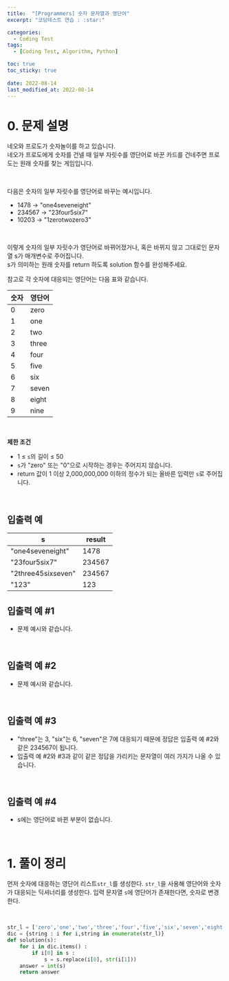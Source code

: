 ```yaml
---
title:  "[Programmers] 숫자 문자열과 영단어"
excerpt: "코딩테스트 연습 : :star:"

categories:
  - Coding Test
tags:
  - [Coding Test, Algorithm, Python]

toc: true
toc_sticky: true
 
date: 2022-08-14
last_modified_at: 2022-08-14
---
```



# 0. 문제 설명

네오와 프로도가 숫자놀이를 하고 있습니다. <br>
네오가 프로도에게 숫자를 건넬 때 일부 자릿수를 영단어로 바꾼 카드를 건네주면 프로도는 원래 숫자를 찾는 게임입니다.

<br>

다음은 숫자의 일부 자릿수를 영단어로 바꾸는 예시입니다.

- 1478 → "one4seveneight"
- 234567 → "23four5six7"
- 10203 → "1zerotwozero3"

<br>

이렇게 숫자의 일부 자릿수가 영단어로 바뀌어졌거나, 혹은 바뀌지 않고 그대로인 문자열 s가 매개변수로 주어집니다. <br>
s가 의미하는 원래 숫자를 return 하도록 solution 함수를 완성해주세요.<br>

참고로 각 숫자에 대응되는 영단어는 다음 표와 같습니다.


|숫자|영단어|
|---|---|
|0|	zero|
|1|	one|
|2|	two|
|3|	three|
|4|	four|
|5|	five|
|6|	six|
|7|	seven|
|8|	eight|
|9|	nine|


<br>



**제한 조건**

- 1 ≤ `s`의 길이 ≤ 50
- `s`가 "zero" 또는 "0"으로 시작하는 경우는 주어지지 않습니다.
- return 값이 1 이상 2,000,000,000 이하의 정수가 되는 올바른 입력만 `s`로 주어집니다.

<br>

## 입출력 예

|s|result|
|---|---|
|"one4seveneight"|1478|
|"23four5six7"|234567|
|"2three45sixseven"|234567|
|"123"|123|


## 입출력 예 #1
- 문제 예시와 같습니다.

<br>

## 입출력 예 #2
- 문제 예시와 같습니다.

<br>

## 입출력 예 #3
- "three"는 3, "six"는 6, "seven"은 7에 대응되기 때문에 정답은 입출력 예 #2와 같은 234567이 됩니다.
- 입출력 예 #2와 #3과 같이 같은 정답을 가리키는 문자열이 여러 가지가 나올 수 있습니다.

<br>

## 입출력 예 #4
- s에는 영단어로 바뀐 부분이 없습니다.

<br>

# 1. 풀이 정리

먼저 숫자에 대응하는 영단어 리스트`str_l`를 생성한다.
`str_l`을 사용해 영단어와 숫자가 대응되는 딕셔너리를 생성한다.
입력 문자열 `s`에 영단어가 존재한다면, 숫자로 변경한다.

<br>


```python
str_l = ['zero','one','two','three','four','five','six','seven','eight','nine']
dic = {string : i for i,string in enumerate(str_l)}
def solution(s):
    for i in dic.items() :
        if i[0] in s : 
            s = s.replace(i[0], str(i[1]))
    answer = int(s)
    return answer
```


<br>

